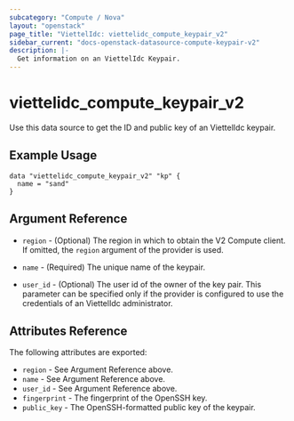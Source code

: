 ```yaml
---
subcategory: "Compute / Nova"
layout: "openstack"
page_title: "ViettelIdc: viettelidc_compute_keypair_v2"
sidebar_current: "docs-openstack-datasource-compute-keypair-v2"
description: |-
  Get information on an ViettelIdc Keypair.
---
```


# viettelidc\_compute\_keypair\_v2

Use this data source to get the ID and public key of an ViettelIdc keypair.

## Example Usage

```hcl
data "viettelidc_compute_keypair_v2" "kp" {
  name = "sand"
}
```

## Argument Reference

* `region` - (Optional) The region in which to obtain the V2 Compute client.
    If omitted, the `region` argument of the provider is used.

* `name` - (Required) The unique name of the keypair.

* `user_id` - (Optional) The user id of the owner of the key pair.
    This parameter can be specified only if the provider is configured to use 
    the credentials of an ViettelIdc administrator.


## Attributes Reference

The following attributes are exported:

* `region` - See Argument Reference above.
* `name` - See Argument Reference above.
* `user_id` - See Argument Reference above.
* `fingerprint` - The fingerprint of the OpenSSH key.
* `public_key` - The OpenSSH-formatted public key of the keypair.
